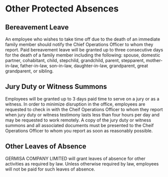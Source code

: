 # Other Protected Absences


## Bereavement Leave

An employee who wishes to take time off due to the death of an immediate family member should notify the Chief Operations Officer to whom they report. Paid bereavement leave will be granted up to three consecutive days for the death of a family member including the following:  spouse, domestic partner, cohabitant, child, stepchild, grandchild, parent, stepparent, mother-in-law, father-in-law, son-in-law, daughter-in-law, grandparent, great grandparent, or sibling.


## Jury Duty or Witness Summons

Employees will be granted up to 3 days paid time to serve on a jury or as a witness.  In order to minimize disruption in the office, employees are requested to check in with the Cheif Operations Officer to whom they report when jury duty or witness testimony lasts less than four hours per day and may be requested to work remotely.  A copy of the jury duty or witness summons and all associated documents must be presented to the Cheif Operations Officer to whom you report as soon as reasonably possible.

## Other Leaves of Absence

GERMISA COMPANY LIMITED will grant leaves of absence for other activities as required by law.  Unless otherwise required by law, employees will not be paid for such leaves of absence.  
